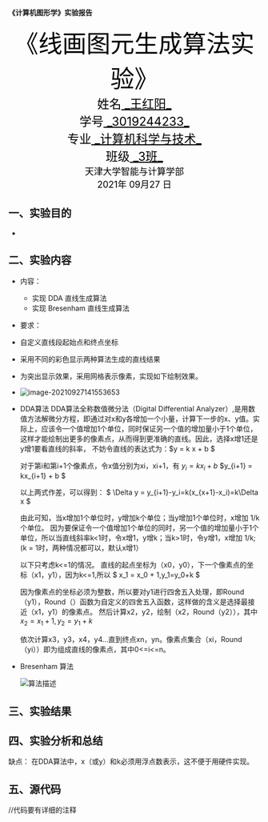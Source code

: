 

**《计算机图形学》实验报告**





<center> <font color=black size=8>《线画图元生成算法实验》</font>  </center>















<center><font color=black size=5>姓名<u> _王红阳_</u></font></center>
<center><font color=black size=5>学号<u> _3019244233_</u></font></center>
<center><font color=black size=5>专业<u> _计算机科学与技术_</u></font></center>
<center><font color=black size=5>班级<u> _3班_</u></font></center>







<center><font color=black size=4>天津大学智能与计算学部</font></center>

<center><font color=black size=4>2021年 09月27 日 </font></center>

<div STYLE="page-break-after: always;"></div>

## 一、实验目的

- 

## 二、实验内容

- 内容：  
  - 实现 DDA 直线生成算法 
  - 实现 Bresenham 直线生成算法
-  要求： 
  - 自定义直线段起始点和终点坐标
  - 采用不同的彩色显示两种算法生成的直线结果
  - 为突出显示效果，采用网格表示像素，实现如下绘制效果。
  - ![image-20210927141553653](https://cdn.jsdelivr.net/gh/ChangQingAAS/for_picgo/img/20210927141553.png)
  
  - DDA算法
    DDA算法全称数值微分法（Digital Differential Analyzer）,是用数值方法解微分方程，即通过对x和y各增加一个小量，计算下一步的x、y值。实际上，应该令一个值增加1个单位，同时保证另一个值的增加量小于1个单位，这样才能绘制出更多的像素点，从而得到更准确的直线。因此，选择x增1还是y增1要看直线的斜率，
    不妨令直线的表达式为：$y = k x + b  $
  
    对于第i和第i+1个像素点，令x值分别为xi，xi+1，有
    $y_i = kx_i + b$ 
    $y_{i+1} = kx_{i+1} + b $ 
  
    以上两式作差，可以得到：
    $ \Delta y = y_{i+1}-y_i=k(x_{x+1}-x_i)=k\Delta x $
  
    由此可知，当x增加1个单位时，y增加k个单位；当y增加1个单位时，x增加 1/k 个单位。
    因为要保证令一个值增加1个单位的同时，另一个值的增加量小于1个单位，所以当直线斜率k<1时，令x增1，y增k；当k>1时，令y增1，x增加 1/k;(k = 1时，两种情况都可以，默认x增1）
  
    以下只考虑k<=1的情况。
    直线的起点坐标为（x0，y0），下一个像素点的坐标（x1，y1），因为k<=1,所以
    $ x_1 = x_0 + 1,y_1=y_0+k $
  
    因为像素点的坐标必须为整数，所以要对y1进行四舍五入处理，即Round（y1），Round（）函数为自定义的四舍五入函数，这样做的含义是选择最接近（x1，y1）的像素点。
    然后计算x2，y2，绘制（x2，Round（y2）），其中
    $x_2=x_1+1,y_2=y_1+k$ 
  
    依次计算x3，y3，x4，y4…直到终点xn，yn。像素点集合（xi，Round（yi））即为组成直线的像素点，其中0<=i<=n。
  
  - Bresenham 算法
  
    ![算法描述](https://cdn.jsdelivr.net/gh/ChangQingAAS/for_picgo/img/20210927174125.png)

## 三、实验结果

## 四、实验分析和总结

缺点：
在DDA算法中，x（或y）和k必须用浮点数表示，这不便于用硬件实现。

## 五、源代码
//代码要有详细的注释